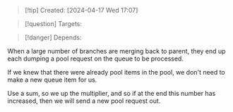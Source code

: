 
>[!tip] Created: [2024-04-17 Wed 17:07]

>[!question] Targets: 

>[!danger] Depends: 

When a large number of branches are merging back to parent, they end up each dumping a pool request on the queue to be processed.

If we knew that there were already pool items in the pool, we don't need to make a new queue item for us.

Use a sum, so we up the multiplier, and so if at the end this number has increased, then we will send a new pool request out.